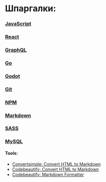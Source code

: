# Шпаргалки:

### [JavaScript](javascript)

### [React](react)

### [GraphQL](graphql)

### [Go](go)

### [Godot](godot)

### [Git](git)

### [NPM](npm)

### [Markdown](markdown)

### [SASS](sass)

### [MySQL](mysql)

#### Tools:

- [Convertsimple: Convert HTML to Markdown](https://www.convertsimple.com/convert-html-to-markdown)
- [Codebeautify: Convert HTML to Markdown](https://codebeautify.org/html-to-markdown)
- [Codebeautify: Markdown Formatter](https://codebeautify.org/markdown-formatter)